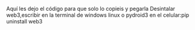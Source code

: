 Aquí les dejo el código para que solo lo copieis y pegarla 
Desintalar web3,escribir en la terminal de windows linux o pydroid3 en el celular:pip uninstall web3

